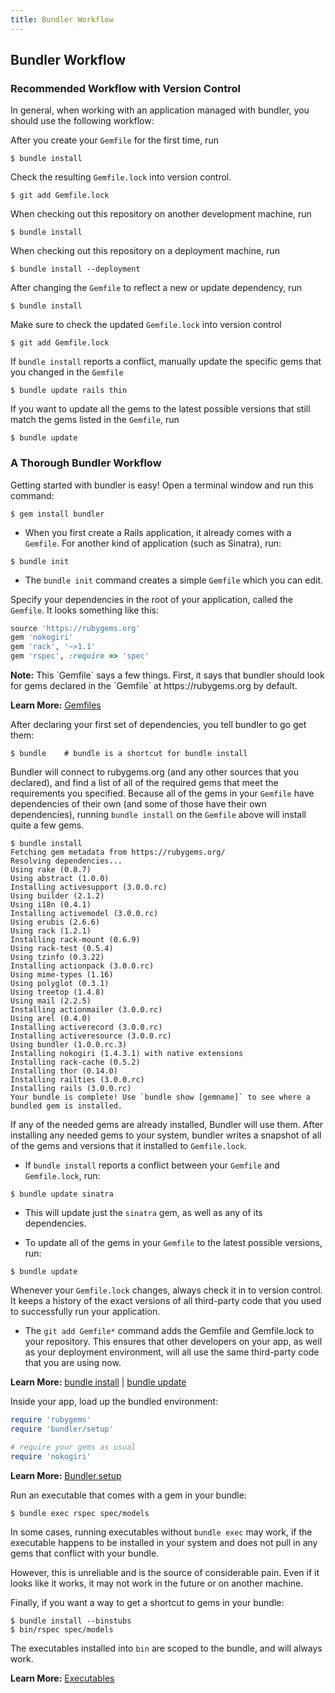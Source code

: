 ```yaml
---
title: Bundler Workflow
---
```


## Bundler Workflow

### Recommended Workflow with Version Control

In general, when working with an application managed with bundler, you should use the following workflow:

After you create your `Gemfile` for the first time, run

```
$ bundle install
```

Check the resulting `Gemfile.lock` into version control.

```
$ git add Gemfile.lock
```
When checking out this repository on another development machine, run

```
$ bundle install
```

When checking out this repository on a deployment machine, run

```
$ bundle install --deployment
```

After changing the `Gemfile` to reflect a new or update dependency, run

```
$ bundle install
```

Make sure to check the updated `Gemfile.lock` into version control

```
$ git add Gemfile.lock
```

If `bundle install` reports a conflict, manually update the specific gems that you changed in the `Gemfile`

```
$ bundle update rails thin
```

If you want to update all the gems to the latest possible versions that
still match the gems listed in the `Gemfile`, run

```
$ bundle update
```

### A Thorough Bundler Workflow

Getting started with bundler is easy! Open a terminal window and run this command:

```
$ gem install bundler
```

- When you first create a Rails application, it already comes with a `Gemfile`.
For another kind of application (such as Sinatra), run:

```
$ bundle init
```

- The `bundle init` command creates a simple `Gemfile` which you can edit.

Specify your dependencies in the root of your application, called the `Gemfile`. It looks something like this:

``` ruby
source 'https://rubygems.org'
gem 'nokogiri'
gem 'rack', '~>1.1'
gem 'rspec', :require => 'spec'
```

<aside class="notes">
  <b>Note:</b> This `Gemfile` says a few things. First, it says that bundler should look for gems declared in the `Gemfile` at https://rubygems.org by default.
</aside>

**Learn More:** [Gemfiles](./gemfile.html)

After declaring your first set of dependencies, you tell bundler to go get them:

```
$ bundle    # bundle is a shortcut for bundle install
```

Bundler will connect to rubygems.org (and any other sources that you declared), and find a list of all of the required gems that meet the requirements you specified. Because all of the gems in your `Gemfile` have dependencies of their own (and some of those have their own dependencies), running `bundle install` on the `Gemfile` above will install quite a few gems.

```
$ bundle install
Fetching gem metadata from https://rubygems.org/
Resolving dependencies...
Using rake (0.8.7)
Using abstract (1.0.0)
Installing activesupport (3.0.0.rc)
Using builder (2.1.2)
Using i18n (0.4.1)
Installing activemodel (3.0.0.rc)
Using erubis (2.6.6)
Using rack (1.2.1)
Installing rack-mount (0.6.9)
Using rack-test (0.5.4)
Using tzinfo (0.3.22)
Installing actionpack (3.0.0.rc)
Using mime-types (1.16)
Using polyglot (0.3.1)
Using treetop (1.4.8)
Using mail (2.2.5)
Installing actionmailer (3.0.0.rc)
Using arel (0.4.0)
Installing activerecord (3.0.0.rc)
Installing activeresource (3.0.0.rc)
Using bundler (1.0.0.rc.3)
Installing nokogiri (1.4.3.1) with native extensions
Installing rack-cache (0.5.2)
Installing thor (0.14.0)
Installing railties (3.0.0.rc)
Installing rails (3.0.0.rc)
Your bundle is complete! Use `bundle show [gemname]` to see where a bundled gem is installed.
```

If any of the needed gems are already installed, Bundler will use them. After installing
any needed gems to your system, bundler writes a snapshot of all of the gems and
versions that it installed to `Gemfile.lock`.

- If `bundle install` reports a conflict between your `Gemfile` and `Gemfile.lock`, run:

```
$ bundle update sinatra
```

- This will update just the `sinatra` gem, as well as any of its dependencies.

- To update all of the gems in your `Gemfile` to the latest possible versions, run:

```
$ bundle update
```

Whenever your `Gemfile.lock` changes, always check it in to version control.
It keeps a history of the exact versions of all third-party code that you used
to successfully run your application.

- The `git add Gemfile*` command adds the Gemfile and Gemfile.lock to your repository.
This ensures that other developers on your app, as well as your deployment environment,
will all use the same third-party code that you are using now.

**Learn More:** [bundle install](./bundle_install.html) | [bundle update](./bundle_update.html)

Inside your app, load up the bundled environment:

``` ruby
require 'rubygems'
require 'bundler/setup'

# require your gems as usual
require 'nokogiri'
```

**Learn More:** [Bundler.setup](./bundler_setup.html)

Run an executable that comes with a gem in your bundle:

```
$ bundle exec rspec spec/models
```

In some cases, running executables without `bundle exec` may work, if the executable
happens to be installed in your system and does not pull in any gems that conflict with your bundle.

However, this is unreliable and is the source of considerable pain. Even if it
looks like it works, it may not work in the future or on another machine.

Finally, if you want a way to get a shortcut to gems in your bundle:

```
$ bundle install --binstubs
$ bin/rspec spec/models
```
The executables installed into `bin` are scoped to the bundle, and will always work.

**Learn More:** [Executables](./man/bundle-exec.1.html)
